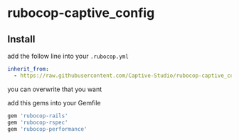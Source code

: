 # rubocop-captive_config

## Install

add the follow line into your `.rubocop.yml`

```yaml
inherit_from:
  - https://raw.githubusercontent.com/Captive-Studio/rubocop-captive_config/main/.rubocop.yml
```

you can overwrite that you want

add this gems into your Gemfile

```ruby
gem 'rubocop-rails'
gem 'rubocop-rspec'
gem 'rubocop-performance'
```
